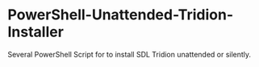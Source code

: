 PowerShell-Unattended-Tridion-Installer
=======================================

Several PowerShell Script for to install SDL Tridion unattended or silently.
